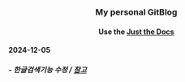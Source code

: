<div align="center">
<h3>My personal GitBlog</h3>
<h4>Use the <a href='https://just-the-docs.com/'>Just the Docs</a></h4>
</div>
<div align="left">
<h4>2024-12-05</h4>
<h5>- 한글검색기능 수정 / <a href ='https://devshjeon.github.io/12'>참고</a></h5>
</div>